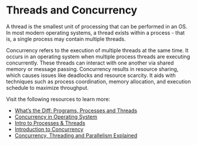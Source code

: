 # Threads and Concurrency

A thread is the smallest unit of processing that can be performed in an OS. In most modern operating systems, a thread exists within a process - that is, a single process may contain multiple threads.

Concurrency refers to the execution of multiple threads at the same time. It occurs in an operating system when multiple process threads are executing concurrently. These threads can interact with one another via shared memory or message passing. Concurrency results in resource sharing, which causes issues like deadlocks and resource scarcity. It aids with techniques such as process coordination, memory allocation, and execution schedule to maximize throughput.

Visit the following resources to learn more:

- [What’s the Diff: Programs, Processes and Threads](https://www.backblaze.com/blog/whats-the-diff-programs-processes-and-threads/)
- [Concurrency in Operating System](https://www.javatpoint.com/concurrency-in-operating-system)
- [Intro to Processes & Threads](https://www.youtube.com/watch?v=exbKr6fnoUw)
- [Introduction to Concurrency](https://www.youtube.com/watch?v=iKtvNJQoCNw)
- [Concurrency, Threading and Parallelism Explained](https://www.youtube.com/watch?v=olYdb0DdGtM)